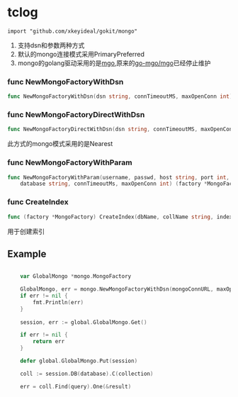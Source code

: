 
# tclog
    import "github.com/xkeyideal/gokit/mongo"

1. 支持dsn和参数两种方式
2. 默认的mongo连接模式采用PrimaryPreferred
3. mongo的golang驱动采用的是[mgo](https://github.com/globalsign/mgo),原来的[go-mgo/mgo](https://github.com/go-mgo/mgo)已经停止维护

### func NewMongoFactoryWithDsn

``` go
func NewMongoFactoryWithDsn(dsn string, connTimeoutMS, maxOpenConn int) (factory *MongoFactory, err error)
```

### func NewMongoFactoryDirectWithDsn

``` go
func NewMongoFactoryDirectWithDsn(dsn string, connTimeoutMS, maxOpenConn int) (factory *MongoFactory, err error)
```

此方式的mongo模式采用的是Nearest

### func NewMongoFactoryWithParam

``` go
func NewMongoFactoryWithParam(username, passwd, host string, port int,
	database string, connTimeoutMs, maxOpenConn int) (factory *MongoFactory, err error)
```

### func CreateIndex

``` go
func (factory *MongoFactory) CreateIndex(dbName, collName string, index mgo.Index) error
```

用于创建索引
	
## Example

```go

	var GlobalMongo *mongo.MongoFactory

	GlobalMongo, err = mongo.NewMongoFactoryWithDsn(mongoConnURL, maxOpenConn)
	if err != nil {
		fmt.Println(err)
	}
	
	session, err := global.GlobalMongo.Get()

	if err != nil {
		return err
	}

	defer global.GlobalMongo.Put(session)

	coll := session.DB(database).C(collection)

	err = coll.Find(query).One(&result)
	
```
